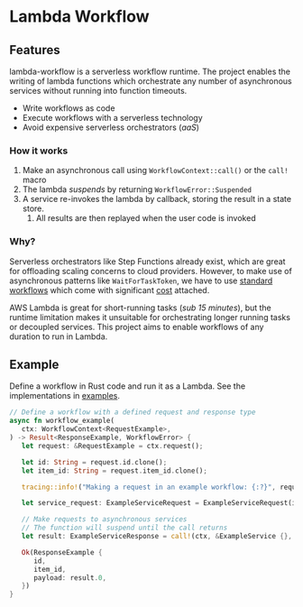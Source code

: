 # Lambda Workflow

## Features

lambda-workflow is a serverless workflow runtime. The project enables the writing of lambda functions which orchestrate any number of asynchronous services without running into function timeouts.

* Write workflows as code
* Execute workflows with a serverless technology
* Avoid expensive serverless orchestrators (*aaS*)

### How it works
1. Make an asynchronous call using `WorkflowContext::call()` or the `call!` macro
2. The lambda *suspends* by returning `WorkflowError::Suspended`
3. A service re-invokes the lambda by callback, storing the result in a state store.
   1. All results are then replayed when the user code is invoked

### Why?

Serverless orchestrators like Step Functions already exist, which are great for offloading scaling concerns to cloud providers. However, to make use of asynchronous patterns like `WaitForTaskToken`, we have to use [standard workflows](https://docs.aws.amazon.com/step-functions/latest/dg/choosing-workflow-type.html) which come with significant [cost](https://aws.amazon.com/step-functions/pricing/) attached.

AWS Lambda is great for short-running tasks (*sub 15 minutes*), but the runtime limitation makes it unsuitable for orchestrating longer running tasks or decoupled services. This project aims to enable workflows of any duration to run in Lambda.


## Example

Define a workflow in Rust code and run it as a Lambda. See the implementations in [examples](./examples).

```rust
// Define a workflow with a defined request and response type
async fn workflow_example(
   ctx: WorkflowContext<RequestExample>,
) -> Result<ResponseExample, WorkflowError> {
   let request: &RequestExample = ctx.request();

   let id: String = request.id.clone();
   let item_id: String = request.item_id.clone();

   tracing::info!("Making a request in an example workflow: {:?}", request);

   let service_request: ExampleServiceRequest = ExampleServiceRequest(item_id.clone());

   // Make requests to asynchronous services
   // The function will suspend until the call returns
   let result: ExampleServiceResponse = call!(ctx, &ExampleService {}, service_request).await?;

   Ok(ResponseExample {
      id,
      item_id,
      payload: result.0,
   })
}
```